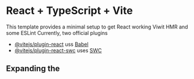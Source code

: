 # React + TypeScript + Vite

This template provides a minimal setup to get React working Viwit HMR and some ESLint
Currently, two official plugins
- [@vitejs/plugin-react](https://github.com/vitejs/vite-plugin-react/blob/main/packages/plugin-react/README.md) uss [Babel](https://babeljs.io/)
- [@vitejs/plugin-react-swc](https://github.com/vitejs/vite-plugin-react-swc) uses [SWC](https://swc.rs/)
## Expanding the 

